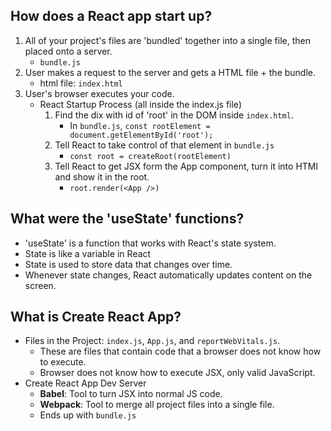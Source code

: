## How does a React app start up?

1. All of your project's files are 'bundled' together into a single file, then placed onto a server.
    - `bundle.js`
2. User makes a request to the server and gets a HTML file + the bundle.
    - html file: `index.html`
3. User's browser executes your code.
    - React Startup Process (all inside the index.js file)
        1. Find the dix with id of 'root' in the DOM inside `index.html`.
            - In `bundle.js`, `const rootElement = document.getElementById('root');`
        2. Tell React to take control of that element in `bundle.js`
            - `const root = createRoot(rootElement)`
        3. Tell React to get JSX form the App component, turn it into HTMl and show it in the root.
            - `root.render(<App />)`

## What were the 'useState' functions?

- 'useState' is a function that works with React's state system.
- State is like a variable in React
- State is used to store data that changes over time.
- Whenever state changes, React automatically updates content on the screen.

## What is Create React App?

- Files in the Project: `index.js`, `App.js`, and `reportWebVitals.js`.
    - These are files that contain code that a browser does not know how to execute.
    - Browser does not know how to execute JSX, only valid JavaScript.
- Create React App Dev Server
    - **Babel**: Tool to turn JSX into normal JS code.
    - **Webpack**: Tool to merge all project files into a single file.
    - Ends up with `bundle.js`
